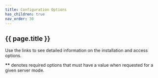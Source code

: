 ```yaml
---
title: Configuration Options
has_children: true
nav_order: 30
---
```


## {{ page.title }}

Use the links to see detailed information on 
the installation and access options.

**\*\*** denotes required options that must have a value
when requested for a given server mode.
